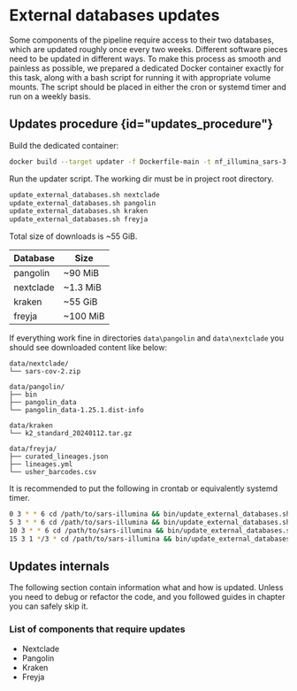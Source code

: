 # External databases updates

Some components of the pipeline require access to their two databases, which are updated roughly once every two weeks. Different software pieces need to be updated in different ways. To make this process as smooth and painless as possible, we prepared a dedicated Docker container exactly for this task, along with a bash script for running it with appropriate volume mounts. The script should be placed in either the cron or systemd timer and run on a weekly basis.

## Updates procedure {id="updates_procedure"}
Build the dedicated container:

```bash
docker build --target updater -f Dockerfile-main -t nf_illumina_sars-3.0-updater:latest .
```

Run the updater script. The working dir must be in project root directory.

```bash
update_external_databases.sh nextclade
update_external_databases.sh pangolin
update_external_databases.sh kraken
update_external_databases.sh freyja
```

Total size of downloads is ~55 GiB.

| Database  | Size     |
|-----------|----------|
| pangolin  | ~90 MiB  |
| nextclade | ~1.3 MiB |
| kraken    | ~55 GiB  |
| freyja    | ~100 MiB |

If everything work fine in directories `data\pangolin` and `data\nextclade` you should see downloaded content like below:

```
data/nextclade/
└── sars-cov-2.zip

data/pangolin/
├── bin
├── pangolin_data
└── pangolin_data-1.25.1.dist-info

data/kraken
└── k2_standard_20240112.tar.gz

data/freyja/
├── curated_lineages.json
├── lineages.yml
└── usher_barcodes.csv
```

It is recommended to put the following in crontab or equivalently systemd timer.

```bash
0 3 * * 6 cd /path/to/sars-illumina && bin/update_external_databases.sh nextclade
5 3 * * 6 cd /path/to/sars-illumina && bin/update_external_databases.sh pangolin
10 3 * * 6 cd /path/to/sars-illumina && bin/update_external_databases.sh freyja
15 3 1 */3 * cd /path/to/sars-illumina && bin/update_external_databases.sh kraken
```

## Updates internals

The following section contain information what and how is updated. Unless you need to debug or refactor the code, and you followed guides in chapter [](updates.md#updates_procedure) you can safely skip it.

### List of components that require updates

* Nextclade
* Pangolin
* Kraken
* Freyja


